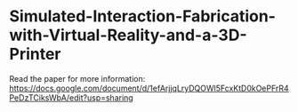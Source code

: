 # Simulated-Interaction-Fabrication-with-Virtual-Reality-and-a-3D-Printer

Read the paper for more information:
https://docs.google.com/document/d/1efArjjqLryDQOWl5FcxKtD0kOePFrR4PeDzTCiksWbA/edit?usp=sharing
